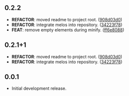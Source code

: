 ## 0.2.2

 - **REFACTOR**: moved readme to project root. ([908d03d0](https://github.com/nacht-org/nacht_sources/commit/908d03d07f7ae923cc5a2722499b7f220d3a8e62))
 - **REFACTOR**: integrate melos into repository. ([34223f78](https://github.com/nacht-org/nacht_sources/commit/34223f78bc94512beb17daf786035d293dc8afff))
 - **FEAT**: remove empty elements during minify. ([ff6e8088](https://github.com/nacht-org/nacht_sources/commit/ff6e8088e9a3d05b3e430755150fecfad42b5039))

## 0.2.1+1

 - **REFACTOR**: moved readme to project root. ([908d03d0](https://github.com/nacht-org/nacht_sources/commit/908d03d07f7ae923cc5a2722499b7f220d3a8e62))
 - **REFACTOR**: integrate melos into repository. ([34223f78](https://github.com/nacht-org/nacht_sources/commit/34223f78bc94512beb17daf786035d293dc8afff))

## 0.0.1

-   Initial development release.
